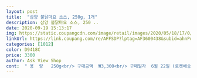 ```yaml
---
layout: post 
title:  "삼양 불닭마요 소스, 250g, 1개" 
description: 삼양 불닭마요 소스, 250 ..
date: 2020-09-19 15:13:17 
img: https://static.coupangcdn.com/image/retail/images/2020/05/18/17/0/70e814f3-3409-42e0-90c4-3b3565035538.jpg 
linkUrl: https://link.coupang.com/re/AFFSDP?lptag=AF3600438&subid=ahnPublicAsk&pageKey=1594046230&itemId=2723382463&vendorItemId=70713584736&traceid=V0-113-579ec0c64014189c 
categories: [1012] 
color: D9418C 
price: 3300 
author: Ask View Shop 
cont:  " 용  량   250g<br/> 구매금액  ₩3,300<br/> 구매일자  6월 22일 (로켓배송 6월 23일)<br/>인생소스입니다당장구매하세요<br/>2개주문한걸로 알고 포장풀어 1개인거보고 깜놀<br/>가격이 많이 비싸고<br/>거의 250g 1개사면 2주도 못먹는거같아요.<br/><br/>계속 치킨너겟이 생각나네요ㅠㅠㅠ<br/>구매가격 3300<br/>그나마 쿠팡이 조금이나마 싸고 로켓배송이라 감사요^^<br/>그냥불닭소스,까르보불닭소스는 진짜 라면면이랑 먹을때만<br/>근데 이거 치킨너겟에 찍어먹으면 진짜 맛있을거같아요.<br/>.<br/><br/>금방 먹을텐데ㅠ<br/>다른 음식에도 잘어울릴거 같습니당^^<br/>다시 구매하려 보았더니 로켓배송이 사라졌네여ㅜㅜ<br/>단점이라면,<br/>단종안돼고 오래오래 쭉 판매해주세요<br/>닭다리 구워서 먹을때 찍어 먹으려고 주문했습니당<br/>닭다리를 집에서 손질해서 에어프라이어에 구워서<br/>대용량이 없음(온리 250g )ㅠㅠ<br/>로스구이(스테이크소스랑 섞음)등등... <br/>.<br/>.<br/><br/>마요네즈의 고소함에 자칫느끼할수있는걸 불닭매콤함이 싹 잡아줌!!!<br/>마요네즈의 고소함이 매운맛을 또 잡아줍니다!<br/>매번 품절이라 이제서야 주문했습니당<br/>배송날짜 2020.<br/>7.<br/>4.<br/> 로캣와우<br/>부랴부랴 주문목록 확인해보니 1개로ㅠㅠ<br/>불달마요,칠리소스,꼬치소스 세가지 맛으로 찍어 먹었습니당<br/>불닭마요가 맛이 좋아서 불닭소스 두가지맛 더 추가로 구매했습니당<br/>불닭처럼 엄청 매운건아니구요 매운거 못먹는사람도 충분히 먹을수있을만한 매콤함이에요<br/>사실 나혼자산다 유이편 봐서그론진 모르겟는데<br/>사진 몇장 올려봅니당<br/>새벽에 배고파서 비엔나소세지,떡갈비,계란구워서 밥먹었는데 케찹대신 이거 뿌려서 찍어먹었거든요?<br/>샐러드, 미니버거, 돈까스(돈까스소스랑 섞음),<br/>생각보다 닭이랑 넘 잘어울리고 살짝 매운맛도 있어서 느끼함이 덜해서 좋습니당<br/>세상에 이런 소스가 존재하다니ㅠㅠㅠㅠㅠㅠㅠ<br/>어느 음식에도 잘어울려 여기저기 섞어먹는편이네요<br/>오늘 이소스때매 맥날 치킨너겟시켜먹을까하다<br/>요즘 갑자기 매운거에 빠져서 불닭소스 종류별로 다 샀어요<br/>원래 여기 후라이드치킨 진짜대박맛있는데<br/>유통기한 2021.<br/>4.<br/>23까지<br/>이 불닭마요소스는 진짜... <br/> 다 잘 어울려요ㅠㅠㅠㅠ<br/>이거 만드신분 들숨에 재력과 날숨에 건강만을 얻으세요<br/>이거 진짜 ㅁ1쳐써여ㅜㅠㅠㅠㅠ<br/>이거 크기 넘 작은데 용량 큰걸로도 팔아주셨음 좋겠어요<br/>이거때매 치킨너겟도 주문해놨습니다ㅠㅠ<br/>이상하게 오늘 염지도안돼있고 진짜 무맛.<br/> 아무맛도안느껴지는걸 요 소스가 치킨에 숨을 불어넣어 살려냈습니다<br/>전에 이마트에서 샀는데 슬금슬금 가격이 오르더니<br/>젤 맛있는거같구요<br/>주문날짜 2020.<br/>7.<br/>3<br/>주문했으니 그냥 참고 후라이드치킨 시켰거든여<br/>중량×수량 250g×1개<br/>진짜 소스계의 혁명이에요.<br/>.<br/><br/>진짜 울면서 먹었습니다ㅠㅠㅠㅠㅠㅠㅠㅠ<br/>진짜 쪼꼬만해서 아껴먹고 싶지만 아껴먹을수 없는맛이에요<br/>착한 가격으로 대용량으로 판매해주세용^^<br/>최근 최애하는 소스예요^^<br/>한번먹으면 자꾸 자꾸 또 짜고잇음ㅠㅠ<br/>현재 1개 3,360원, 전엔 이천원대였던거같은데ㅠ<br/>후라이드 치킨에 뿌려먹었더니 기절.<br/>.<br/><br/>" 
---
```

